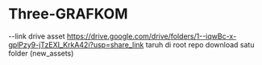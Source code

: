 # Three-GRAFKOM

--link drive asset
https://drive.google.com/drive/folders/1--iqwBc-x-gplPzy9-jTzEXI_KrkA42i?usp=share_link
taruh di root repo download satu folder (new_assets)

